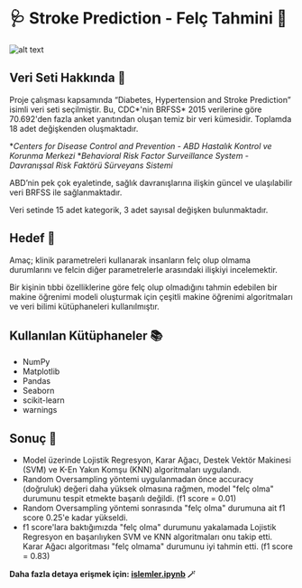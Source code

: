# 🩺 Stroke Prediction - Felç Tahmini 🔬

![alt text](https://miro.medium.com/max/1200/1*XklfbFzk7iMFEhLTk6QTpg.png)

## Veri Seti Hakkında 📖

Proje çalışması kapsamında “Diabetes, Hypertension and Stroke Prediction” isimli veri seti seçilmiştir. Bu, CDC*'nin BRFSS* 2015 verilerine göre 70.692'den fazla anket yanıtından oluşan temiz bir veri kümesidir. Toplamda 18 adet değişkenden oluşmaktadır. 

**Centers for Disease Control and Prevention - ABD Hastalık Kontrol ve Korunma Merkezi*
**Behavioral Risk Factor Surveillance System - Davranışsal Risk Faktörü Sürveyans Sistemi*

ABD’nin pek çok eyaletinde, sağlık davranışlarına ilişkin güncel ve ulaşılabilir veri BRFSS ile sağlanmaktadır.

Veri setinde 15 adet kategorik, 3 adet sayısal değişken bulunmaktadır.

## Hedef 🎯

Amaç; klinik parametreleri kullanarak insanların felç olup olmama durumlarını ve felcin diğer parametrelerle arasındaki ilişkiyi incelemektir.

Bir kişinin tıbbi özelliklerine göre felç olup olmadığını tahmin edebilen bir makine öğrenimi modeli oluşturmak için çeşitli makine öğrenimi algoritmaları ve veri bilimi kütüphaneleri kullanılmıştır.

## Kullanılan Kütüphaneler 📚

* NumPy
* Matplotlib
* Pandas
* Seaborn
* scikit-learn
* warnings

## Sonuç 📑

* Model üzerinde Lojistik Regresyon, Karar Ağacı, Destek Vektör Makinesi (SVM) ve K-En Yakın Komşu (KNN) algoritmaları uygulandı.
* Random Oversampling yöntemi uygulanmadan önce accuracy (doğruluk) değeri daha yüksek olmasına rağmen, model "felç olma" durumunu tespit etmekte başarılı değildi. (f1 score = 0.01) 
* Random Oversampling yöntemi sonrasında "felç olma" durumuna ait f1 score 0.25'e kadar yükseldi.
* f1 score'lara baktığımızda "felç olma" durumunu yakalamada Lojistik Regresyon en başarılıyken SVM ve KNN algoritmaları onu takip etti. Karar Ağacı algoritması "felç olmama" durumunu iyi tahmin etti. (f1 score = 0.83)



**Daha fazla detaya erişmek için: [islemler.ipynb](islemler.ipynb) 🪄**
